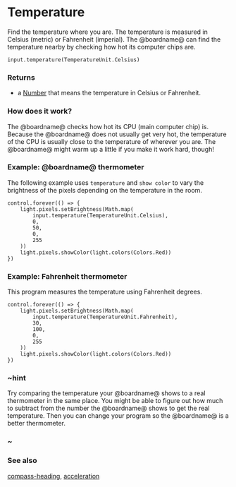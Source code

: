 # Temperature

Find the temperature where you are. The temperature is measured in Celsius (metric) or Fahrenheit (imperial).
The @boardname@ can find the temperature nearby by checking how hot its computer chips are.

```sig
input.temperature(TemperatureUnit.Celsius)
```

### Returns

* a [Number](/types/number) that means the temperature in Celsius or Fahrenheit.

### How does it work?

The @boardname@ checks how hot its CPU (main computer chip) is.
Because the @boardname@ does not usually get very hot, the temperature of the CPU
is usually close to the temperature of wherever you are.
The @boardname@ might warm up a little if you make it work hard, though!

### Example: @boardname@ thermometer

The following example uses `temperature` and `show color` to vary the brightness of the pixels depending on the temperature in the room. 

```blocks
control.forever(() => {
    light.pixels.setBrightness(Math.map(
        input.temperature(TemperatureUnit.Celsius),
        0,
        50,
        0,
        255
    ))
    light.pixels.showColor(light.colors(Colors.Red))
})
```

### Example: Fahrenheit thermometer

This program measures the temperature using Fahrenheit degrees.

```blocks
control.forever(() => {
    light.pixels.setBrightness(Math.map(
        input.temperature(TemperatureUnit.Fahrenheit),
        30,
        100,
        0,
        255
    ))
    light.pixels.showColor(light.colors(Colors.Red))
})
```

### ~hint

Try comparing the temperature your @boardname@ shows to a real thermometer in the same place.
You might be able to figure out how much to subtract from the number the @boardname@
shows to get the real temperature. Then you can change your program so the @boardname@ is a 
better thermometer.

### ~

### See also

[compass-heading](/reference/input/compass-heading), [acceleration](/reference/input/acceleration)


